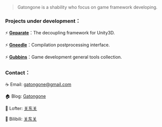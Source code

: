 > Gatongone is a shability who focus on game framework developing.

### Projects under development：

⚡ **[Geparate](https://github.com/Gatongone/Geparate)**：The decoupling framework for Unity3D.

⚡ **[Gneedle](https://github.com/Gatongone/Gneedle)**：Compilation postprocessing interface.

⚡ **[Gubbins](https://github.com/Gatongone/Gubbins)**：Game development general tools collection.

### Contact：

:coffee: Email: gatongone@gmail.com

:house: Blog: [Gatongone](https://www.gatongone.sit)

:art: Lofter: [关东关](https://gatongone.lofter.com)

:tumbler_glass: Bilibili: [关东关](https://space.bilibili.com/26209665)
